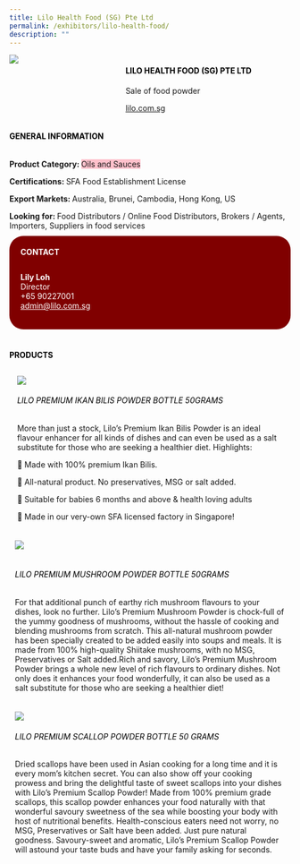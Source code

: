 ```yaml
---
title: Lilo Health Food (SG) Pte Ltd
permalink: /exhibitors/lilo-health-food/
description: ""
---
```

<head>
	<div class="flex-paragraph">
		<!--hi there! this is a comment and will provide you with instructional guides-->
		<!--insert booth number here!-->
		<p style="text-transform: uppercase"></p></div>
			<div class="flex-container" style="display: flex; flex-wrap: wrap;">
				<!--insert DOWNLOAD link of company logo between the " marks!-->
			<div class="card sgds" style="flex: 1 1 40%; display: block;"><img src="https://drive.google.com/uc?id=1yiBicGF1v2c9L-xu9IX8xvR3NuYs45a9&export=download"></div>
	<div class="card-sgds" style="flex: 1 1 58%; display: block; margin-left: 3px">
		<h4 style="text-transform: uppercase; color: black;"><!--insert the exhibitor's name between the <b> tags here--><b>Lilo Health Food (SG) Pte Ltd</b></h4><!--insert the exhibitor's description between the <p> tags here-->
		<p>Sale of food powder</p>
		<!--insert the exhibitor's website link, making sure there is "https:// www." present please. make sure the entire https link goes in between the " marks-->
		<p><a href="https://lilo.com.sg/" target="_blank"><!--insert the www website link here (no need for https)-->lilo.com.sg</a></p>
	</div>
</div>
</head>

<body>
	<h4 style="text-transform: uppercase; color: black;"><b>General Information</b></h4>
		<div class="flex-container" style="display: flex; flex-wrap: wrap;">
			<div class="card sgds" style="flex: 1 1 65%; display: block; align-self: stretch">
			<div class="flex-paragraph">
			<p><b>Product Category: </b><span style=" background-color: pink; border-radius: 10 px;"><!--insert the exhibitor's pdt cat between the <p> tags here-->Oils and Sauces</span></p> 
				<p><b>Certifications: </b><!--insert all the exhibitor's certifications between the </b> and </p> here-->SFA Food Establishment License</p>
			<p><b>Export Markets: </b><!--insert all the exhibitor's export markets between the </b> and </p> here-->Australia, Brunei, Cambodia, Hong Kong, US</p>
			<p style="margin-bottom: 10px;"><b>Looking for: </b><!--insert all the exhibitor's potential business partners between the </b> and </p> here-->Food Distributors / Online Food Distributors, Brokers / Agents, Importers, Suppliers in food services</p>
			</div>
		</div>
		<div class="card sgds" style="flex: 1 1 35%; padding: 10px; display: block; background-color: maroon; border-radius: 25px; align-self: center;">
		<h4 style="color: white; margin-top: 10px; margin-left: 10px;">CONTACT</h4>
		<div class="flex-paragraph">
			<!--replace with exhibitor's: -->
			<p style="padding: 10px; color: white;"><b><!-- POC name-->Lily Loh</b><br><!-- designation-->Director<br><!--contact number-->+65 90227001<br><!-- for linking purposes, insert their email after "mailto:"...--><a href="mailto:admin@lilo.com.sg" style="color: white;"><!--...and also include the display email before </a> here-->admin@lilo.com.sg</a></p>
		</div>
			</div>
		</div>
	<br>
		<h4 style="text-transform: uppercase; color: black;"><b>products</b></h4>
<div style="display: flex; flex-wrap: wrap;">
  <div class="card sgds" style="flex: 1 1 47%; margin: 10px; display: block;"><!--insert the exhibitor's DOWNLOAD image for product between the " marks here-->
	<div class="flex-image" style="display: block;"><img src="https://drive.google.com/uc?id=16vKn9cgSK1SJR6Cahoh9im2va_91TZ2T&export=download"></div>
	<div class="flex-paragraph">
		<h6 style="text-transform: uppercase; color: black;"><!--insert product name before </h6> and product description after <p>-->Lilo Premium Ikan Bilis Powder Bottle 50grams</h6>
		<p>More than just a stock, Lilo’s Premium Ikan Bilis Powder is an ideal flavour enhancer for all kinds of dishes and can even be used as a salt substitute for those who are seeking a healthier diet. Highlights:

 Made with 100% premium Ikan Bilis.

 All-natural product. No preservatives, MSG or salt added.

 Suitable for babies 6 months and above & health loving adults

 Made in our very-own SFA licensed factory in Singapore!</p></div>
	</div>
		<div class="card sgds" style="flex: 1 1 47%; margin: 10px; display: block;">
		<div class="flex-image" style="display: block;"><img src="https://drive.google.com/uc?id=1Nn_AoT3tLi4odPkmdVL30qCSbfVy3Op-&export=download"></div>
	<div class="flex-paragraph">
		<h6 style="text-transform: uppercase; color: black;">  
Lilo Premium Mushroom Powder Bottle 50grams</h6>
		<p>For that additional punch of earthy rich mushroom flavours to your dishes, look no further. Lilo’s Premium Mushroom Powder is chock-full of the yummy goodness of mushrooms, without the hassle of cooking and blending mushrooms from scratch. This all-natural mushroom powder has been specially created to be added easily into soups and meals. It is made from 100% high-quality Shiitake mushrooms, with no MSG, Preservatives or Salt added.Rich and savory, Lilo’s Premium Mushroom Powder brings a whole new level of rich flavours to ordinary dishes. Not only does it enhances your food wonderfully, it can also be used as a salt substitute for those who are seeking a healthier diet!</p></div>
	</div>
		<div class="card sgds" style="flex: 1 1 47%; margin: 10px; display: block;">
		<div class="flex-image" style="display: block;"><img src="https://drive.google.com/uc?id=1EVBVSA-FYU1Egb5YafUpGmwZU_K0lCOg&export=download"></div>
	<div class="flex-paragraph">
		<h6 style="text-transform: uppercase; color: black;">Lilo Premium Scallop Powder Bottle 50 grams</h6>
		<p>Dried scallops have been used in Asian cooking for a long time and it is every mom’s kitchen secret. You can also show off your cooking prowess and bring the delightful taste of sweet scallops into your dishes with Lilo’s Premium Scallop Powder! Made from 100% premium grade scallops, this scallop powder enhances your food naturally with that wonderful savoury sweetness of the sea while boosting your body with host of nutritional benefits. Health-conscious eaters need not worry, no MSG, Preservatives or Salt have been added. Just pure natural goodness. Savoury-sweet and aromatic, Lilo’s Premium Scallop Powder will astound your taste buds and have your family asking for seconds.</p></div>
		</div>
	</div>
</body>